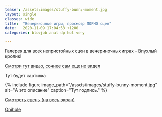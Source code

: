 ```yaml
---
teaser: /assets/images/stuffy-bunny-moment.jpg
layout: single
classes: wide
title:  "Вечериночные игры, просмотр ПОРНО сцен"
date:   2020-11-09 17:04:53 +1200
categories: blowjob anal dp hot very

---
```

Галерея для всех непристойных сцен в вечериночных играх - Впухлый кролик!

[Смотри тут видео, сочнее сам еще не видел](https://t.me/c/1176368763/73)

Тут будет картинка

{% include figure image_path="/assets/images/stuffy-bunny-moment.jpg" alt="А это описание" caption="Тут подпись." %}

[Смотреть сцены (на весь экран)](https://uploads.ungrounded.net/alternate/1393000/1393224_alternate_87460_r1.zip/)


[Onihole](https://uploads.ungrounded.net/603000/603921_Rock_Candy_[Onihole].swf)
